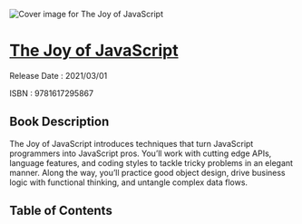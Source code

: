 ![Cover image for The Joy of JavaScript](https://imgdetail.ebookreading.net/cover/cover/202109/EB9781617295867.jpg)

[The Joy of JavaScript](https://ebookreading.net/view/book/The+Joy+of+JavaScript-EB9781617295867_1.html "The Joy of JavaScript")
====================================================================================================================

Release Date : 2021/03/01

ISBN : 9781617295867

Book Description
-----------------

The Joy of JavaScript introduces techniques that turn JavaScript programmers into JavaScript pros. You’ll work with cutting edge APIs, language features, and coding styles to tackle tricky problems in an elegant manner. Along the way, you’ll practice good object design, drive business logic with functional thinking, and untangle complex data flows.
  
  

Table of Contents
-----------------

